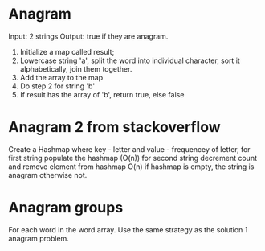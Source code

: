 # Anagram
Input: 2 strings
Output: true if they are anagram.

1. Initialize a map called result;
2. Lowercase string 'a', split the word into individual character, sort it alphabetically, join them together.
3. Add the array to the map
4. Do step 2 for string 'b'
5. If result has the array of 'b', return true, else false

# Anagram 2 from stackoverflow
Create a Hashmap where key - letter and value - frequencey of letter,
for first string populate the hashmap (O(n))
for second string decrement count and remove element from hashmap O(n)
if hashmap is empty, the string is anagram otherwise not.

# Anagram groups
For each word in the word array.
    Use the same strategy as the solution 1 anagram problem.